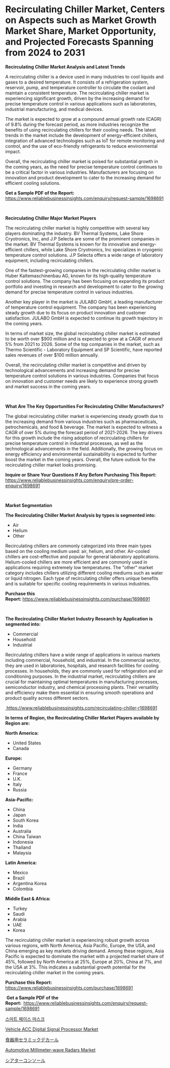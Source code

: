 <p><h1>Recirculating Chiller Market, Centers on Aspects such as Market Growth Market Share, Market Opportunity, and Projected Forecasts Spanning from 2024 to 2031</h1></p><p><strong>Recirculating Chiller Market Analysis and Latest Trends</strong></p>
<p><p>A recirculating chiller is a device used in many industries to cool liquids and gases to a desired temperature. It consists of a refrigeration system, reservoir, pump, and temperature controller to circulate the coolant and maintain a consistent temperature. The recirculating chiller market is experiencing significant growth, driven by the increasing demand for precise temperature control in various applications such as laboratories, industrial manufacturing, and medical devices.</p><p>The market is expected to grow at a compound annual growth rate (CAGR) of 9.8% during the forecast period, as more industries recognize the benefits of using recirculating chillers for their cooling needs. The latest trends in the market include the development of energy-efficient chillers, integration of advanced technologies such as IoT for remote monitoring and control, and the use of eco-friendly refrigerants to reduce environmental impact.</p><p>Overall, the recirculating chiller market is poised for substantial growth in the coming years, as the need for precise temperature control continues to be a critical factor in various industries. Manufacturers are focusing on innovation and product development to cater to the increasing demand for efficient cooling solutions.</p></p>
<p><strong>Get a Sample PDF of the Report:&nbsp;</strong> <a href="https://www.reliablebusinessinsights.com/enquiry/request-sample/1698691">https://www.reliablebusinessinsights.com/enquiry/request-sample/1698691</a></p>
<p>&nbsp;</p>
<p><strong>Recirculating Chiller Major Market Players</strong></p>
<p><p>The recirculating chiller market is highly competitive with several key players dominating the industry. BV Thermal Systems, Lake Shore Cryotronics, Inc, and J.P Selecta are some of the prominent companies in the market. BV Thermal Systems is known for its innovative and energy-efficient chillers, while Lake Shore Cryotronics, Inc specializes in cryogenic temperature control solutions. J.P Selecta offers a wide range of laboratory equipment, including recirculating chillers.</p><p>One of the fastest-growing companies in the recirculating chiller market is Huber Kaltemaschinenbau AG, known for its high-quality temperature control solutions. The company has been focusing on expanding its product portfolio and investing in research and development to cater to the growing demand for precise temperature control in various industries.</p><p>Another key player in the market is JULABO GmbH, a leading manufacturer of temperature control equipment. The company has been experiencing steady growth due to its focus on product innovation and customer satisfaction. JULABO GmbH is expected to continue its growth trajectory in the coming years.</p><p>In terms of market size, the global recirculating chiller market is estimated to be worth over $900 million and is expected to grow at a CAGR of around 5% from 2021 to 2026. Some of the top companies in the market, such as Thermo Scientific - Laboratory Equipment and SP Scientific, have reported sales revenues of over $100 million annually.</p><p>Overall, the recirculating chiller market is competitive and driven by technological advancements and increasing demand for precise temperature control solutions in various industries. Companies that focus on innovation and customer needs are likely to experience strong growth and market success in the coming years.</p></p>
<p>&nbsp;</p>
<p><strong>What Are The Key Opportunities For Recirculating Chiller Manufacturers?</strong></p>
<p><p>The global recirculating chiller market is experiencing steady growth due to the increasing demand from various industries such as pharmaceuticals, petrochemicals, and food & beverage. The market is expected to witness a CAGR of over 5% during the forecast period of 2021-2026. The key drivers for this growth include the rising adoption of recirculating chillers for precise temperature control in industrial processes, as well as the technological advancements in the field. Additionally, the growing focus on energy efficiency and environmental sustainability is expected to further boost the market in the coming years. Overall, the future outlook for the recirculating chiller market looks promising.</p></p>
<p><strong>Inquire or Share Your Questions If Any Before Purchasing This Report:</strong> <a href="https://www.reliablebusinessinsights.com/enquiry/pre-order-enquiry/1698691">https://www.reliablebusinessinsights.com/enquiry/pre-order-enquiry/1698691</a></p>
<p>&nbsp;</p>
<p><strong>Market Segmentation</strong></p>
<p><strong>The Recirculating Chiller Market Analysis by types is segmented into:</strong></p>
<p><ul><li>Air</li><li>Helium</li><li>Other</li></ul></p>
<p><p>Recirculating chillers are commonly categorized into three main types based on the cooling medium used: air, helium, and other. Air-cooled chillers are cost-effective and popular for general laboratory applications. Helium-cooled chillers are more efficient and are commonly used in applications requiring extremely low temperatures. The "other" market category includes chillers utilizing different cooling mediums such as water or liquid nitrogen. Each type of recirculating chiller offers unique benefits and is suitable for specific cooling requirements in various industries.</p></p>
<p><strong>Purchase this Report:&nbsp;</strong><a href="https://www.reliablebusinessinsights.com/purchase/1698691">https://www.reliablebusinessinsights.com/purchase/1698691</a></p>
<p>&nbsp;</p>
<p><strong>The Recirculating Chiller Market Industry Research by Application is segmented into:</strong></p>
<p><ul><li>Commercial</li><li>Household</li><li>Industrial</li></ul></p>
<p><p>Recirculating chillers have a wide range of applications in various markets including commercial, household, and industrial. In the commercial sector, they are used in laboratories, hospitals, and research facilities for cooling processes. In households, they are commonly used for refrigeration and air conditioning purposes. In the industrial market, recirculating chillers are crucial for maintaining optimal temperatures in manufacturing processes, semiconductor industry, and chemical processing plants. Their versatility and efficiency make them essential in ensuring smooth operations and product quality across different sectors.</p></p>
<p><a href="https://www.reliablebusinessinsights.com/recirculating-chiller-r1698691">&nbsp;https://www.reliablebusinessinsights.com/recirculating-chiller-r1698691</a></p>
<p><strong>In terms of Region, the Recirculating Chiller Market Players available by Region are:</strong></p>
<p>
    <p> <strong> North America: </strong>
        <ul>
            <li>United States</li>
            <li>Canada</li>
        </ul>
        </p> 
    <p> <strong> Europe: </strong>
        <ul>
            <li>Germany</li>
            <li>France</li>
            <li>U.K.</li>
            <li>Italy</li>
            <li>Russia</li>
        </ul>
        </p> 
    <p> <strong> Asia-Pacific: </strong>
        <ul>
            <li>China</li>
            <li>Japan</li>
            <li>South Korea</li>
            <li>India</li>
            <li>Australia</li>
            <li>China Taiwan</li>
            <li>Indonesia</li>
            <li>Thailand</li>
            <li>Malaysia</li>
        </ul>
        </p> 
    <p> <strong> Latin America: </strong>
        <ul>
            <li>Mexico</li>
            <li>Brazil</li>
            <li>Argentina Korea</li>
            <li>Colombia</li>
        </ul>
        </p> 
    <p> <strong> Middle East & Africa: </strong>
        <ul>
            <li>Turkey</li>
            <li>Saudi</li>
            <li>Arabia</li>
            <li>UAE</li>
            <li>Korea</li>
        </ul>
    </p>
    </p>
<p><p>The recirculating chiller market is experiencing robust growth across various regions, with North America, Asia Pacific, Europe, the USA, and China emerging as key markets driving demand. Among these regions, Asia Pacific is expected to dominate the market with a projected market share of 45%, followed by North America at 25%, Europe at 20%, China at 7%, and the USA at 3%. This indicates a substantial growth potential for the recirculating chiller market in the coming years.</p></p>
<p><strong>Purchase this Report: </strong><a href="https://www.reliablebusinessinsights.com/purchase/1698691">https://www.reliablebusinessinsights.com/purchase/1698691</a></p>
<p>&nbsp;<strong>Get a Sample PDF of the Report:&nbsp;&nbsp;</strong><a href="https://www.reliablebusinessinsights.com/enquiry/request-sample/1698691">https://www.reliablebusinessinsights.com/enquiry/request-sample/1698691</a></p>
<p><strong></strong></p>
<p><p><a href="https://github.com/rsg307664904/Market-Research-Report-List-2/blob/main/6794292108983.md">스마트 페이스 마스크</a></p><p><a href="https://github.com/JermaineCrona2023/Market-Research-Report-List-1/blob/main/vehicle-acc-digital-signal-processor-market.md">Vehicle ACC Digital Signal Processor Market</a></p><p><a href="https://medium.com/@kaydenjohns1964/%E9%A3%9F%E5%99%A8%E3%82%BB%E3%83%A9%E3%83%9F%E3%83%83%E3%82%AF%E3%83%87%E3%82%AB%E3%83%BC%E3%83%AB%E5%B8%82%E5%A0%B4%E5%88%86%E6%9E%90-%E3%81%9D%E3%81%AEcagr-%E5%B8%82%E5%A0%B4%E3%82%BB%E3%82%B0%E3%83%A1%E3%83%B3%E3%83%86%E3%83%BC%E3%82%B7%E3%83%A7%E3%83%B3%E3%81%8A%E3%82%88%E3%81%B3%E3%82%B0%E3%83%AD%E3%83%BC%E3%83%90%E3%83%AB%E7%94%A3%E6%A5%AD%E6%A6%82%E8%A6%81-52e09d6c2f71">食器用セラミックデカール</a></p><p><a href="https://github.com/AlysaLedner2023/Market-Research-Report-List-1/blob/main/automotive-millimeter-wave-radars-market.md">Automotive Millimeter-wave Radars Market</a></p><p><a href="https://github.com/tanyaali3/Market-Research-Report-List-1/blob/main/5549765123707.md">シアターコンソール</a></p></p>